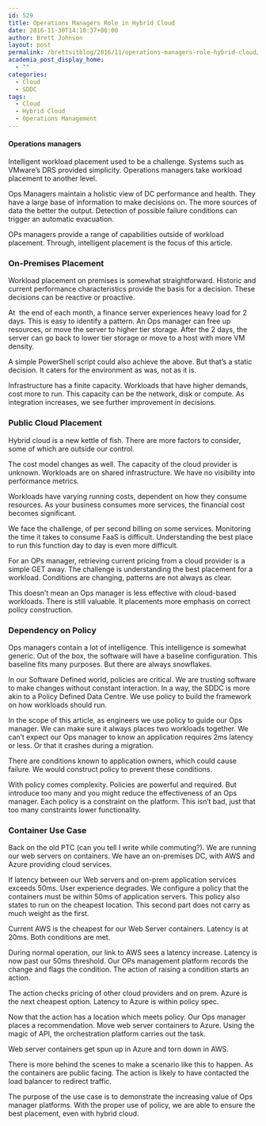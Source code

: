 ```yaml
---
id: 529
title: Operations Managers Role in Hybrid Cloud
date: 2016-11-30T14:10:37+00:00
author: Brett Johnson
layout: post
permalink: /brettsitblog/2016/11/operations-managers-role-hybrid-cloud/
academia_post_display_home:
  - ""
categories:
  - Cloud
  - SDDC
tags:
  - Cloud
  - Hybrid Cloud
  - Operations Management
---
```

#### Operations managers

Intelligent workload placement used to be a challenge. Systems such as VMware&#8217;s DRS provided simplicity. Operations managers take workload placement to another level.

<span style="font-weight: 400;">Ops Managers maintain a holistic view of DC performance and health. They have a large base of information to make decisions on. The more sources of data the better the output. Detection of possible failure conditions can trigger an automatic evacuation. </span>

<span style="font-weight: 400;">OPs managers provide a range of capabilities outside of workload placement. Through, intelligent placement is the focus of this article.</span>

### **On-Premises Placement**

<span style="font-weight: 400;">Workload placement on premises is somewhat straightforward. Historic and current performance characteristics provide the basis for a decision. These decisions can be reactive or proactive. </span>

<span style="font-weight: 400;">At  the end of each month, a finance server experiences heavy load for 2 days. This is easy to identify a pattern. An Ops manager can free up resources, or move the server to higher tier storage. After the 2 days, the server can go back to lower tier storage or move to a host with more VM density.</span>

<span style="font-weight: 400;">A simple PowerShell script could also achieve the above. But that&#8217;s a static decision. It caters for the environment as was, not as it is.</span>

<span style="font-weight: 400;">Infrastructure has a finite capacity. Workloads that have higher demands, cost more to run. This capacity can be the network, disk or compute. As integration increases, we see further improvement in decisions.</span>

### **Public Cloud Placement**

<span style="font-weight: 400;">Hybrid cloud is a new kettle of fish. There are more factors to consider, some of which are outside our control.</span>

<span style="font-weight: 400;">The cost model changes as well. The capacity of the cloud provider is unknown. Workloads are on shared infrastructure. We have no visibility into performance metrics.</span>

<span style="font-weight: 400;">Workloads have varying running costs, dependent on how they consume resources. As your business consumes more services, the financial cost becomes significant.</span>

<span style="font-weight: 400;">We face the challenge, of per second billing on some services. Monitoring the time it takes to consume FaaS is difficult. Understanding the best place to run this function day to day is even more difficult. </span>

<span style="font-weight: 400;">For an OPs manager, retrieving current pricing from a cloud provider is a simple GET away. The challenge is understanding the best placement for a workload. Conditions are changing, patterns are not always as clear.</span>

<span style="font-weight: 400;">This doesn&#8217;t mean an Ops manager is less effective with cloud-based workloads. There is still valuable. It placements more emphasis on correct policy construction.</span>

### **Dependency on Policy**

<span style="font-weight: 400;">Ops managers contain a lot of intelligence. This intelligence is somewhat generic. Out of the box, the software will have a baseline configuration. This baseline fits many purposes. But there are always snowflakes.</span>

<span style="font-weight: 400;">In our Software Defined world, policies are critical. We are trusting software to make changes without constant interaction. In a way, the SDDC is more akin to a Policy Defined Data Centre. We use policy to build the framework on how workloads should run.</span>

<span style="font-weight: 400;">In the scope of this article, as engineers we use policy to guide our Ops manager. We can make sure it always places two workloads together. We can&#8217;t expect our Ops manager to know an application requires 2ms latency or less. Or that it crashes during a migration.</span>

<span style="font-weight: 400;">There are conditions known to application owners, which could cause failure. We would construct policy to prevent these conditions. </span>

<span style="font-weight: 400;">With policy comes complexity. Policies are powerful and required. But introduce too many and you might reduce the effectiveness of an Ops manager. Each policy is a constraint on the platform. This isn&#8217;t bad, just that too many constraints lower functionality.</span>

### **Container Use Case**

<span style="font-weight: 400;">Back on the old PTC (can you tell I write while commuting?). We are running our web servers on containers. We have an on-premises DC, with AWS and Azure providing cloud services.</span>

<span style="font-weight: 400;">If latency between our Web servers and on-prem application services exceeds 50ms. User experience degrades. We configure a policy that the containers must be within 50ms of application servers. This policy also states to run on the cheapest location. This second part does not carry as much weight as the first.</span>

<span style="font-weight: 400;">Current AWS is the cheapest for our Web Server containers. Latency is at 20ms. Both conditions are met.</span>

<span style="font-weight: 400;">During normal operation, our link to AWS sees a latency increase. Latency is now past our 50ms threshold. Our OPs management platform records the change and flags the condition. The action of raising a condition starts an action.</span>

<span style="font-weight: 400;">The action checks pricing of other cloud providers and on prem. Azure is the next cheapest option. Latency to Azure is within policy spec. </span>

<span style="font-weight: 400;">Now that the action has a location which meets policy. Our Ops manager places a recommendation. Move web server containers to Azure. Using the magic of API, the orchestration platform carries out the task.</span>

<span style="font-weight: 400;">Web server containers get spun up in Azure and torn down in AWS.</span>

<span style="font-weight: 400;">There is more behind the scenes to make a scenario like this to happen. As the containers are public facing. The action is likely to have contacted the load balancer to redirect traffic.</span>

<span style="font-weight: 400;">The purpose of the use case is to demonstrate the increasing value of Ops manager platforms. With the proper use of policy, we are able to ensure the best placement, even with hybrid cloud.</span>